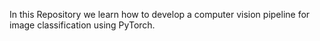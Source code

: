 In this Repository we learn how to develop a computer vision pipeline for image classification using PyTorch.
